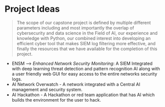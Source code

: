 # Project Ideas
> The scope of our capstone project is defined by multiple different parameters including and most importantly the overlap of cybersecurity and data science in the
> Field of AI, our experience and knowledge with Python, our combined interest into developing an efficient cyber tool that makes SIEM log filtering more effective, and finally the resources that we have available for the completion of this project.

- ENSM --> *Enhanced Network Security Monitoring*: A SIEM Integrated with deep learning threat detection and pattern recognition AI along with a user friendly web GUI for easy access to the entire networks security logs.
- AI Network Overwatch - A network integrated with a Central AI management and security system.
- AI Hackathon - A Hackathon or red team application that has AI which builds the environment for the user to hack.
